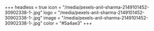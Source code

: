 +++
headless = true
icon = "/media/pexels-anil-sharma-2149101452-30902338-1-.jpg"
logo = "/media/pexels-anil-sharma-2149101452-30902338-1-.jpg"
image = "/media/pexels-anil-sharma-2149101452-30902338-1-.jpg"
color = "#5a4ae3"
+++
